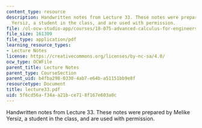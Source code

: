 ```yaml
---
content_type: resource
description: Handwritten notes from Lecture 33. These notes were prepared by Melike
  Yersiz, a student in the class, and are used with permission.
file: /ol-ocw-studio-app/courses/18-075-advanced-calculus-for-engineers-fall-2004/5f6cd56af34aa21bce718f167e603a0c_lecture33.pdf
file_size: 161309
file_type: application/pdf
learning_resource_types:
- Lecture Notes
license: https://creativecommons.org/licenses/by-nc-sa/4.0/
ocw_type: OCWFile
parent_title: Lecture Notes
parent_type: CourseSection
parent_uid: b4fba298-0330-4ab7-e64b-a51151bb9e8f
resourcetype: Document
title: lecture33.pdf
uid: 5f6cd56a-f34a-a21b-ce71-8f167e603a0c
---
```

Handwritten notes from Lecture 33. These notes were prepared by Melike Yersiz, a student in the class, and are used with permission.